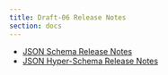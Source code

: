 ```yaml
---
title: Draft-06 Release Notes
section: docs
---
```


- [JSON Schema Release Notes](/draft-06/json-schema-release-notes)
- [JSON Hyper-Schema Release Notes](/draft-06/json-hyper-schema-release-notes)